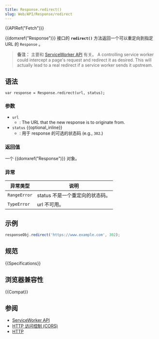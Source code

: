 ```yaml
---
title: Response.redirect()
slug: Web/API/Response/redirect
---
```


{{APIRef("Fetch")}}

{{domxref("Response")}} 接口的 **`redirect()`** 方法返回一个可以重定向到指定 URL 的 `Response` 。

> **备注：** 主要和 [ServiceWorker API](/zh-CN/docs/Web/API/ServiceWorker_API) 有关。 A controlling service worker could intercept a page's request and redirect it as desired. This will actually lead to a real redirect if a service worker sends it upstream.

## 语法

```
var response = Response.redirect(url, status);
```

### 参数

- `url`
  - : The URL that the new response is to originate from.
- `status` {{optional_inline}}
  - : 用于 response 的可选的状态码 (e.g., `302`.)

### 返回值

一个 {{domxref("Response")}} 对象。

### 异常

| 异常类型     | 说明                            |
| ------------ | ------------------------------- |
| `RangeError` | status 不是一个重定向的状态码。 |
| `TypeError`  | url 不可用。                    |

## 示例

```js
responseObj.redirect('https://www.example.com', 302);
```

## 规范

{{Specifications}}

## 浏览器兼容性

{{Compat}}

## 参阅

- [ServiceWorker API](/zh-CN/docs/Web/API/ServiceWorker_API)
- [HTTP 访问控制 (CORS)](/zh-CN/docs/Web/HTTP/Access_control_CORS)
- [HTTP](/zh-CN/docs/Web/HTTP)
